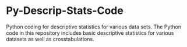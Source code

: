 # Py-Descrip-Stats-Code
Python coding for descriptive statistics for various data sets. 
The Python code in this repository includes basic descriptive statistics for various datasets as well as crosstabulations. 
